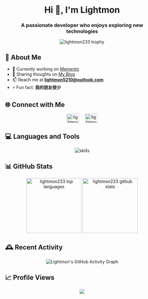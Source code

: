 <h1 align="center">Hi 👋, I'm Lightmon</h1>
<h3 align="center">A passionate developer who enjoys exploring new technologies</h3>

<div align="center">
  <img src="https://github-profile-trophy.vercel.app/?username=lightmon233&theme=onedark&no-frame=true&row=1&column=6" alt="lightmon233 trophy" />
</div>

## 🚀 About Me
- 🔭 Currently working on [Memento](https://github.com/lightmon233/Memento)
- 📝 Sharing thoughts on [My Blog](https://www.cnblogs.com/lightmon5210)
- 📫 Reach me at **lightmon5210@outlook.com**
- ⚡ Fun fact: **我的朋友很少**

## 🌐 Connect with Me
<p align="center" style="display: flex; justify-content: center; align-items: center; gap: 20px;">
  <a href="https://codeforces.com/profile/lightmon" target="_blank" style="display: inline-block;">
    <img src="https://raw.githubusercontent.com/rahuldkjain/github-profile-readme-generator/master/src/images/icons/Social/codeforces.svg" alt="lightmon" height="30" width="40" />
  </a>
  <a href="https://twitter.com/lightmon5210" target="_blank" style="display: inline-block;">
    <img src="https://raw.githubusercontent.com/rahuldkjain/github-profile-readme-generator/master/src/images/icons/Social/twitter.svg" alt="lightmon twitter" height="30" width="40" />
  </a>
</p>

## 💻 Languages and Tools
<p align="center">
  <img src="https://skillicons.dev/icons?i=babel,bash,c,cpp,django,docker,electron,git,html,java,js,linux,nestjs,nginx,nodejs,python,qt,react,sqlite,tailwind,ts,vue,webpack" alt="skills" />
</p>

## 📊 GitHub Stats
<div align="center">
  <img height="180em" src="https://github-readme-stats.vercel.app/api/top-langs?username=lightmon233&show_icons=true&theme=onedark&locale=en&layout=compact" alt="lightmon233 top languages" />
  <img height="180em" src="https://github-readme-stats.vercel.app/api?username=lightmon233&show_icons=true&theme=onedark&locale=en" alt="lightmon233 github stats" />
</div>

## 🕰️ Recent Activity
<div align="center">
  <picture>
    <source media="(prefers-color-scheme: dark)" srcset="https://github-readme-activity-graph.vercel.app/graph?username=lightmon233&theme=github-dark&bg_color=121212&hide_border=true&line=00ff00&point=00ff00"/>
    <source media="(prefers-color-scheme: light)" srcset="https://github-readme-activity-graph.vercel.app/graph?username=lightmon233&theme=github-light&bg_color=f6f8fa&hide_border=true&line=00ff00&point=00ff00"/>
    <img alt="Lightmon's GitHub Activity Graph" src="https://github-readme-activity-graph.vercel.app/graph?username=lightmon233&theme=github-dark&bg_color=121212&hide_border=true&line=00ff00&point=00ff00" />
  </picture>
</div>

## 📈 Profile Views
<p align="center"> 
  <img src="https://profile-counter.glitch.me/lightmon233/count.svg" />
</p>
